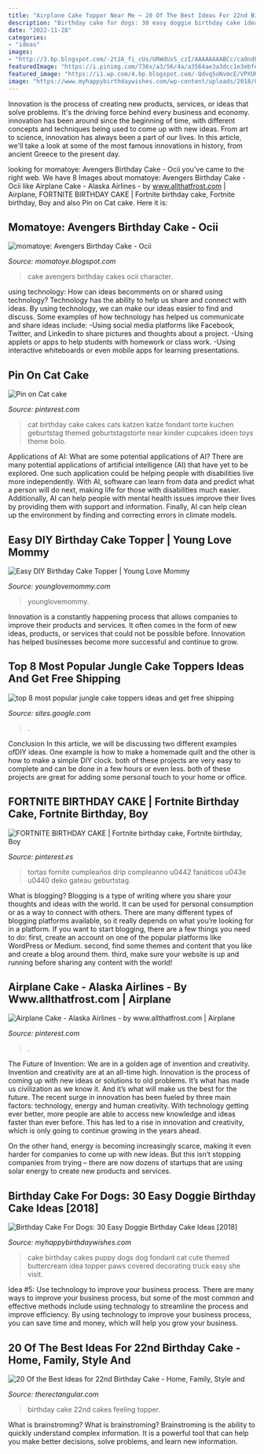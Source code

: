 ```yaml
---
title: "Airplane Cake Topper Near Me ~ 20 Of The Best Ideas For 22nd Birthday Cake"
description: "Birthday cake for dogs: 30 easy doggie birthday cake ideas [2018]"
date: "2022-11-28"
categories:
- "ideas"
images:
- "http://3.bp.blogspot.com/-2t2A_fi_cUs/URWdUxS_czI/AAAAAAAABCc/caOndPkHsS8/s1600/DSC_0639.JPG"
featuredImage: "https://i.pinimg.com/736x/a3/56/4a/a3564ae3a3dcc1e3ebfee88f032c3498--cat-birthday-cakes.jpg"
featured_image: "https://i1.wp.com/4.bp.blogspot.com/-Qdvq5oNvmcE/VPXUKGe2-5I/AAAAAAAAAd0/jsngxux5NwwkhURXRTGMy72K7dlSKpGnw/s1600/DSC_0065.JPG?ssl=1"
image: "https://www.myhappybirthdaywishes.com/wp-content/uploads/2018/01/where-to-buy-birthday-cake-for-dogs.jpg"
---
```



Innovation is the process of creating new products, services, or ideas that solve problems. It's the driving force behind every business and economy. innovation has been around since the beginning of time, with different concepts and techniques being used to come up with new ideas. From art to science, innovation has always been a part of our lives. In this article, we'll take a look at some of the most famous innovations in history, from ancient Greece to the present day.

	

		
looking for momatoye: Avengers Birthday Cake - Ocii you've came to the right web. We have 8 Images about momatoye: Avengers Birthday Cake - Ocii like Airplane Cake - Alaska Airlines - by www.allthatfrost.com | Airplane, FORTNITE BIRTHDAY CAKE | Fortnite birthday cake, Fortnite birthday, Boy and also Pin on Cat cake. Here it is:
		
    
## Momatoye: Avengers Birthday Cake - Ocii

<img loading=lazy src="http://3.bp.blogspot.com/-2t2A_fi_cUs/URWdUxS_czI/AAAAAAAABCc/caOndPkHsS8/s1600/DSC_0639.JPG" onerror="this.onerror=null;this.src='https://tse2.mm.bing.net/th?id=OIP.lHUVXD0U3HNpHfatwPuupwHaLK&amp;pid=15.1';" alt="momatoye: Avengers Birthday Cake - Ocii">

_Source: momatoye.blogspot.com_

>cake avengers birthday cakes ocii character. 

	

using technology: How can ideas becomments on or shared using technology?
Technology has the ability to help us share and connect with ideas. By using technology, we can make our ideas easier to find and discuss. Some examples of how technology has helped us communicate and share ideas include: 
-Using social media platforms like Facebook, Twitter, and LinkedIn to share pictures and thoughts about a project. 
-Using applets or apps to help students with homework or class work. 
-Using interactive whiteboards or even mobile apps for learning presentations.

    
## Pin On Cat Cake

<img loading=lazy src="https://i.pinimg.com/736x/a3/56/4a/a3564ae3a3dcc1e3ebfee88f032c3498--cat-birthday-cakes.jpg" onerror="this.onerror=null;this.src='https://tse4.mm.bing.net/th?id=OIP.cFdhkg75U4Htwf3QuM6P4gHaHN&amp;pid=15.1';" alt="Pin on Cat cake">

_Source: pinterest.com_

>cat birthday cake cakes cats katzen katze fondant torte kuchen geburtstag themed geburtstagstorte near kinder cupcakes ideen toys theme bolo. 

	

Applications of AI: What are some potential applications of AI?
There are many potential applications of artificial intelligence (AI) that have yet to be explored. One such application could be helping people with disabilities live more independently. With AI, software can learn from data and predict what a person will do next, making life for those with disabilities much easier. Additionally, AI can help people with mental health issues improve their lives by providing them with support and information. Finally, AI can help clean up the environment by finding and correcting errors in climate models.

    
## Easy DIY Birthday Cake Topper | Young Love Mommy

<img loading=lazy src="https://i1.wp.com/4.bp.blogspot.com/-Qdvq5oNvmcE/VPXUKGe2-5I/AAAAAAAAAd0/jsngxux5NwwkhURXRTGMy72K7dlSKpGnw/s1600/DSC_0065.JPG?ssl=1" onerror="this.onerror=null;this.src='https://tse3.mm.bing.net/th?id=OIP.1cbawOU4WphcL4Midpq_yAHaKq&amp;pid=15.1';" alt="Easy DIY Birthday Cake Topper | Young Love Mommy">

_Source: younglovemommy.com_

>younglovemommy. 

	

Innovation is a constantly happening process that allows companies to improve their products and services. It often comes in the form of new ideas, products, or services that could not be possible before. Innovation has helped businesses become more successful and continue to grow.

    
## Top 8 Most Popular Jungle Cake Toppers Ideas And Get Free Shipping

<img loading=lazy src="https://i0.wp.com/ae01.alicdn.com/kf/HTB1L2qWcouF3KVjSZK9q6zVtXXaI/WEIGAO-Zoo-Animal-font-b-cake-b-font-font-b-Toppers-b-font-Safari-font-b.jpg?crop=3,3,924,601&amp;quality=3489" onerror="this.onerror=null;this.src='https://tse2.mm.bing.net/th?id=OIP.rcvogY6EtgUaPQhtB9ONzQHaHa&amp;pid=15.1';" alt="top 8 most popular jungle cake toppers ideas and get free shipping">

_Source: sites.google.com_

>. 

	

Conclusion
In this article, we will be discussing two different examples ofDIY ideas. One example is how to make a homemade quilt and the other is how to make a simple DIY clock. both of these projects are very easy to complete and can be done in a few hours or even less. both of these projects are great for adding some personal touch to your home or office.

    
## FORTNITE BIRTHDAY CAKE | Fortnite Birthday Cake, Fortnite Birthday, Boy

<img loading=lazy src="https://i.pinimg.com/originals/e8/10/8d/e8108d9bd4f4b0cfa94e83e0182f0010.jpg" onerror="this.onerror=null;this.src='https://tse1.mm.bing.net/th?id=OIP.Ayr38hM3e_AVtERIxnuhHQHaJQ&amp;pid=15.1';" alt="FORTNITE BIRTHDAY CAKE | Fortnite birthday cake, Fortnite birthday, Boy">

_Source: pinterest.es_

>tortas fornite cumpleaños drip compleanno u0442 fanáticos u043e u0440 deko gateau geburtstag. 

	

What is blogging?
Blogging is a type of writing where you share your thoughts and ideas with the world. It can be used for personal consumption or as a way to connect with others. There are many different types of blogging platforms available, so it really depends on what you’re looking for in a platform. If you want to start blogging, there are a few things you need to do: first, create an account on one of the popular platforms like WordPress or Medium. second, find some themes and content that you like and create a blog around them. third, make sure your website is up and running before sharing any content with the world!

    
## Airplane Cake - Alaska Airlines - By Www.allthatfrost.com | Airplane

<img loading=lazy src="https://i.pinimg.com/originals/6a/1c/63/6a1c6345959735e0f39f9e439c257c1d.jpg" onerror="this.onerror=null;this.src='https://tse4.mm.bing.net/th?id=OIP.yetaRcH_N3GDeHnhUaLQcwHaFj&amp;pid=15.1';" alt="Airplane Cake - Alaska Airlines - by www.allthatfrost.com | Airplane">

_Source: pinterest.com_

>. 

	

The Future of Invention: We are in a golden age of invention and creativity.
Invention and creativity are at an all-time high. Innovation is the process of coming up with new ideas or solutions to old problems. It’s what has made us civilization as we know it. And it’s what will make us the best for the future.
The recent surge in innovation has been fueled by three main factors: technology, energy and human creativity. With technology getting ever better, more people are able to access new knowledge and ideas faster than ever before. This has led to a rise in innovation and creativity, which is only going to continue growing in the years ahead.

On the other hand, energy is becoming increasingly scarce, making it even harder for companies to come up with new ideas. But this isn’t stopping companies from trying – there are now dozens of startups that are using solar energy to create new products and services.

    
## Birthday Cake For Dogs: 30 Easy Doggie Birthday Cake Ideas [2018]

<img loading=lazy src="https://www.myhappybirthdaywishes.com/wp-content/uploads/2018/01/where-to-buy-birthday-cake-for-dogs.jpg" onerror="this.onerror=null;this.src='https://tse3.mm.bing.net/th?id=OIP.qKkcn3apmLDUsgOWW3trxgHaJ4&amp;pid=15.1';" alt="Birthday Cake For Dogs: 30 Easy Doggie Birthday Cake Ideas [2018]">

_Source: myhappybirthdaywishes.com_

>cake birthday cakes puppy dogs dog fondant cat cute themed buttercream idea topper paws covered decorating truck easy she visit. 

	

Idea #5: Use technology to improve your business process.
There are many ways to improve your business process, but some of the most common and effective methods include using technology to streamline the process and improve efficiency. By using technology to improve your business process, you can save time and money, which will help you grow your business.

    
## 20 Of The Best Ideas For 22nd Birthday Cake - Home, Family, Style And

<img loading=lazy src="https://therectangular.com/wp-content/uploads/2020/10/22nd-birthday-cake-awesome-feeling-22-cake-topper-feeling-22-22nd-birthday-cake-of-22nd-birthday-cake.jpg" onerror="this.onerror=null;this.src='https://tse4.mm.bing.net/th?id=OIP.AaIYVTS7XG1lm0Wym9KYFwHaLG&amp;pid=15.1';" alt="20 Of the Best Ideas for 22nd Birthday Cake - Home, Family, Style and">

_Source: therectangular.com_

>birthday cake 22nd cakes feeling topper. 

	

What is brainstroming?
What is brainstroming? Brainstroming is the ability to quickly understand complex information. It is a powerful tool that can help you make better decisions, solve problems, and learn new information.

